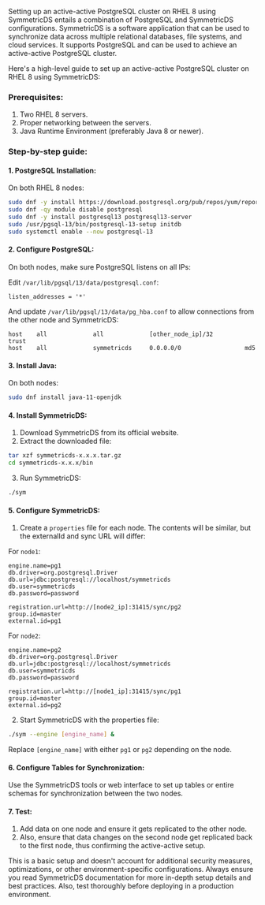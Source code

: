 Setting up an active-active PostgreSQL cluster on RHEL 8 using SymmetricDS entails a combination of PostgreSQL and SymmetricDS configurations. SymmetricDS is a software application that can be used to synchronize data across multiple relational databases, file systems, and cloud services. It supports PostgreSQL and can be used to achieve an active-active PostgreSQL cluster.

Here's a high-level guide to set up an active-active PostgreSQL cluster on RHEL 8 using SymmetricDS:

### Prerequisites:
1. Two RHEL 8 servers.
2. Proper networking between the servers.
3. Java Runtime Environment (preferably Java 8 or newer).

### Step-by-step guide:

#### 1. PostgreSQL Installation:

On both RHEL 8 nodes:

```bash
sudo dnf -y install https://download.postgresql.org/pub/repos/yum/reporpms/EL-8-x86_64/pgdg-redhat-repo-latest.noarch.rpm
sudo dnf -qy module disable postgresql
sudo dnf -y install postgresql13 postgresql13-server
sudo /usr/pgsql-13/bin/postgresql-13-setup initdb
sudo systemctl enable --now postgresql-13
```

#### 2. Configure PostgreSQL:

On both nodes, make sure PostgreSQL listens on all IPs:

Edit `/var/lib/pgsql/13/data/postgresql.conf`:
```
listen_addresses = '*'
```

And update `/var/lib/pgsql/13/data/pg_hba.conf` to allow connections from the other node and SymmetricDS:

```
host    all             all             [other_node_ip]/32         trust
host    all             symmetricds     0.0.0.0/0                  md5
```

#### 3. Install Java:

On both nodes:
```bash
sudo dnf install java-11-openjdk
```

#### 4. Install SymmetricDS:

1. Download SymmetricDS from its official website.
2. Extract the downloaded file:

```bash
tar xzf symmetricds-x.x.x.tar.gz
cd symmetricds-x.x.x/bin
```

3. Run SymmetricDS:

```bash
./sym
```

#### 5. Configure SymmetricDS:

1. Create a `properties` file for each node. The contents will be similar, but the externalId and sync URL will differ:

For `node1`:

```
engine.name=pg1
db.driver=org.postgresql.Driver
db.url=jdbc:postgresql://localhost/symmetricds
db.user=symmetricds
db.password=password

registration.url=http://[node2_ip]:31415/sync/pg2
group.id=master
external.id=pg1
```

For `node2`:

```
engine.name=pg2
db.driver=org.postgresql.Driver
db.url=jdbc:postgresql://localhost/symmetricds
db.user=symmetricds
db.password=password

registration.url=http://[node1_ip]:31415/sync/pg1
group.id=master
external.id=pg2
```

2. Start SymmetricDS with the properties file:

```bash
./sym --engine [engine_name] &
```

Replace `[engine_name]` with either `pg1` or `pg2` depending on the node.

#### 6. Configure Tables for Synchronization:

Use the SymmetricDS tools or web interface to set up tables or entire schemas for synchronization between the two nodes.

#### 7. Test:

1. Add data on one node and ensure it gets replicated to the other node.
2. Also, ensure that data changes on the second node get replicated back to the first node, thus confirming the active-active setup.

This is a basic setup and doesn't account for additional security measures, optimizations, or other environment-specific configurations. Always ensure you read SymmetricDS documentation for more in-depth setup details and best practices. Also, test thoroughly before deploying in a production environment.
